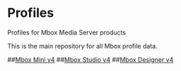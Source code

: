 # Profiles
Profiles for Mbox Media Server products

This is the main repository for all Mbox profile data.

##[Mbox Mini v4](https://github.com/PRG-Mbox-Git/Profiles/blob/master/Mini%20v4.md)
##[Mbox Studio v4](https://github.com/PRG-Mbox-Git/Profiles/blob/master/Studio%20v4.md)
##[Mbox Designer v4](https://github.com/PRG-Mbox-Git/Profiles/blob/master/Designer%204v.md)
